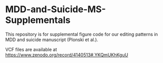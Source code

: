 # MDD-and-Suicide-MS-Supplementals
This repository is for supplemental figure code for our editing patterns in MDD and suicide manuscript (Plonski et al.).

VCF files are available at https://www.zenodo.org/record/4140513#.YKQmUKhKguU

